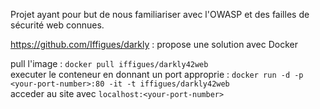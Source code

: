Projet ayant pour but de nous familiariser avec l'OWASP et des failles de sécurité web connues.


https://github.com/Iffigues/darkly : propose une solution avec Docker

pull l'image : `docker pull iffigues/darkly42web` </br>
executer le conteneur en donnant un port approprie : `docker run -d -p <your-port-number>:80 -it -t iffigues/darkly42web` </br>
acceder au site avec `localhost:<your-port-number>`

